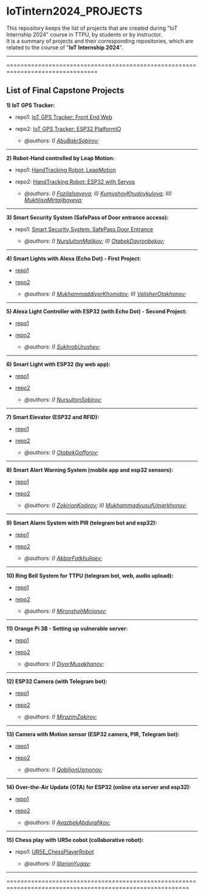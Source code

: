# IoTintern2024_PROJECTS

This repository keeps the list of projects that are created during "IoT Internship 2024" course in TTPU, by students or by instructor.\
It is a summary of projects and their corresponding repositories, which are related to the course of "**IoT Internship 2024**".

----------------------------------------------------------------------------------------------------------
================================================================================
## List of Final Capstone Projects

**1) IoT GPS Tracker:**

* repo1: [IoT GPS Tracker: Front End Web](https://github.com/ttpu/IoTintern2024_GPS_tracking_FrontEnd)
* repo2: [IoT GPS Tracker: ESP32 PlatformIO](https://github.com/ttpu/IoTintern2024_GPS_tracking_PlatformIO)

  * _@authors: I) [AbuBakrSobirov](https://github.com/Yunusiy);_

----------------------------------------------
**2) Robot-Hand controlled by Leap Motion:**

* repo1: [HandTracking Robot: LeapMotion](https://github.com/ttpu/IoTintern2024_HandRobot_Leap)
* repo2: [HandTracking Robot: ESP32 with Servos](https://github.com/ttpu/IoTintern2024_HandRobot_ESP32)

  * _@authors: I) [FozilaIsayeva](https://github.com/fozilais); II) [KumushoyKhudoykulova](https://github.com/KhudaykulovaK); III) [MukhlisaMirtajiboyeva](https://github.com/MukhlisaMirajiboyeva);_

----------------------------------------------
**3) Smart Security System (SafePass of Door entrance access):**

* repo1: [Smart Security System: SafePass Door Entrance](https://github.com/ttpu/IoTintern2024_SmartSecuritySystem_DoorEntrance)

  * _@authors: I) [NurslultonMalikov](https://github.com/myGithubakount); II) [OtabekDavronbekov](http://github.com/OtabekDavron);_

----------------------------------------------
**4) Smart Lights with Alexa (Echo Dot) - First Project:**

* [repo1]()
* [repo2]()

  * _@authors: I) [MukhammaddiyorKhomidov](https://github.com/WieBeer); II) [ValisherOtakhonov](https://github.com/atakhanov);_

----------------------------------------------
**5) Alexa Light Controller with ESP32 (with Echo Dot) - Second Project:**

* [repo1]()
* [repo2]()

  * _@authors: I) [SukhrobUrushev](https://github.com/sukhrob10xengineer);_

----------------------------------------------
**6) Smart Light with ESP32 (by web app):**

* [repo1]()
* [repo2]()

  * _@authors: I) [NursultonSobirov](https://github.com/Nursulton46);_

----------------------------------------------
**7) Smart Elevator (ESP32 and RFID):**

* [repo1]()
* [repo2]()

  * _@authors: I) [OtabekGofforov](https://github.com/OtabekGofforov);_

----------------------------------------------
**8) Smart Alert Warning System (mobile app and esp32 sensors):**

* [repo1]()
* [repo2]()

  * _@authors: I) [ZokirjonKodirov](https://github.com/zokirjonkodirov); II) [MukhammadyusufUmarkhonov](https://github.com/Umarkhonov);_

----------------------------------------------
**9) Smart Alarm System with PIR (telegram bot and esp32):**

* [repo1]()
* [repo2]()

  * _@authors: I) [AkbarFatkhullaev](https://github.com/AkbarFat);_

----------------------------------------------
**10) Ring Bell System for TTPU (telegram bot, web, audio upload):**

* [repo1]()
* [repo2]()

  * _@authors: I) [MironshohMirjonov](https://github.com/MironshohM);_

----------------------------------------------
**11) Orange Pi 3B - Setting up vulnerable server:**

* [repo1]()
* [repo2]()

  * _@authors: I) [DiyorMusakhanov](https://github.com/DMusakhanov);_

----------------------------------------------
**12) ESP32 Camera (with Telegram bot):**

* [repo1]()
* [repo2]()

  * _@authors: I) [MirazimZakirov](https://github.com/Mirmirus);_

----------------------------------------------
**13) Camera with Motion sensor (ESP32 camera, PIR, Telegram bot):**

* [repo1]()
* [repo2]()

  * _@authors: I) [QobiljonUsmonov](https://github.com/UsmQobiljon);_

----------------------------------------------
**14) Over-the-Air Update (OTA) for ESP32 (online ota server and esp32):**

* [repo1]()
* [repo2]()

  * _@authors: I) [AvazbekAbdurafikov](https://github.com/AvazbekAbdurafikov);_

----------------------------------------------
**15) Chess play with UR5e cobot (collaborative robot):**

* repo1: [UR5E_ChessPlayerRobot](https://github.com/ttpu/IoTintern2024_UR5E_ChessPlayerRobot)

  * _@authors: I) [IllarionYugay](https://github.com/i-vis);_

----------------------------------------------------------------------------------------------------------
==========================================================================================================
